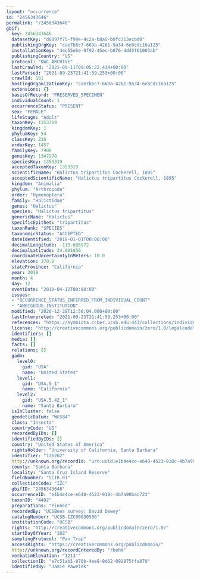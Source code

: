 ```yaml
---
layout: "occurrence"
id: "2456343646"
permalink: "/2456343646"
gbif:
  key: 2456343646
  datasetKey: "d6097f75-f99e-4c2a-b8a5-b0fc213ecbd0"
  publishingOrgKey: "cae7b6c7-669a-4261-9a34-6e8cdc16a125"
  installationKey: "4ec55ebe-9f92-45ec-b076-dd45f61003ab"
  publishingCountry: "US"
  protocol: "DWC_ARCHIVE"
  lastCrawled: "2021-09-11T09:05:22.434+00:00"
  lastParsed: "2021-09-23T21:41:59.253+00:00"
  crawlId: 161
  hostingOrganizationKey: "cae7b6c7-669a-4261-9a34-6e8cdc16a125"
  extensions: {}
  basisOfRecord: "PRESERVED_SPECIMEN"
  individualCount: 1
  occurrenceStatus: "PRESENT"
  sex: "FEMALE"
  lifeStage: "Adult"
  taxonKey: 1353319
  kingdomKey: 1
  phylumKey: 54
  classKey: 216
  orderKey: 1457
  familyKey: 7908
  genusKey: 1347978
  speciesKey: 1353319
  acceptedTaxonKey: 1353319
  scientificName: "Halictus tripartitus Cockerell, 1895"
  acceptedScientificName: "Halictus tripartitus Cockerell, 1895"
  kingdom: "Animalia"
  phylum: "Arthropoda"
  order: "Hymenoptera"
  family: "Halictidae"
  genus: "Halictus"
  species: "Halictus tripartitus"
  genericName: "Halictus"
  specificEpithet: "tripartitus"
  taxonRank: "SPECIES"
  taxonomicStatus: "ACCEPTED"
  dateIdentified: "2019-01-01T00:00:00"
  decimalLongitude: -119.686972
  decimalLatitude: 34.001056
  coordinateUncertaintyInMeters: 10.0
  elevation: 370.0
  stateProvince: "California"
  year: 2019
  month: 4
  day: 12
  eventDate: "2019-04-12T00:00:00"
  issues:
  - "OCCURRENCE_STATUS_INFERRED_FROM_INDIVIDUAL_COUNT"
  - "AMBIGUOUS_INSTITUTION"
  modified: "2020-12-28T12:56:04.000+00:00"
  lastInterpreted: "2021-09-23T21:41:59.253+00:00"
  references: "https://symbiota.ccber.ucsb.edu:443/collections/individual/index.php?occid=136262"
  license: "http://creativecommons.org/publicdomain/zero/1.0/legalcode"
  identifiers: []
  media: []
  facts: []
  relations: []
  gadm:
    level0:
      gid: "USA"
      name: "United States"
    level1:
      gid: "USA.5_1"
      name: "California"
    level2:
      gid: "USA.5.42_1"
      name: "Santa Barbara"
  isInCluster: false
  geodeticDatum: "WGS84"
  class: "Insecta"
  countryCode: "US"
  recordedByIDs: []
  identifiedByIDs: []
  country: "United States of America"
  rightsHolder: "University of California, Santa Barbara"
  identifier: "136262"
  http://unknown.org/recordId: "urn:uuid:e1b4e4ce-e648-4523-918c-4b7a90bac723"
  county: "Santa Barbara"
  locality: "Santa Cruz Island Reserve"
  fieldNumber: "SCIR_01"
  collectionCode: "IZC"
  gbifID: "2456343646"
  occurrenceID: "e1b4e4ce-e648-4523-918c-4b7a90bac723"
  taxonID: "4402"
  preparations: "Pinned"
  recordedBy: "UCSBees survey; David Dewey"
  catalogNumber: "UCSB-IZC00030506"
  institutionCode: "UCSB"
  rights: "http://creativecommons.org/publicdomain/zero/1.0/"
  startDayOfYear: "102"
  samplingProtocol: "Pan Trap"
  accessRights: "https://creativecommons.org/publicdomain/"
  http://unknown.org/recordEnteredBy: "rbehm"
  verbatimElevation: "1213'"
  collectionID: "e7c51ab1-870b-4ee8-9d62-092875ffa870"
  identifiedBy: "Jamie Pawelek"
---
```

